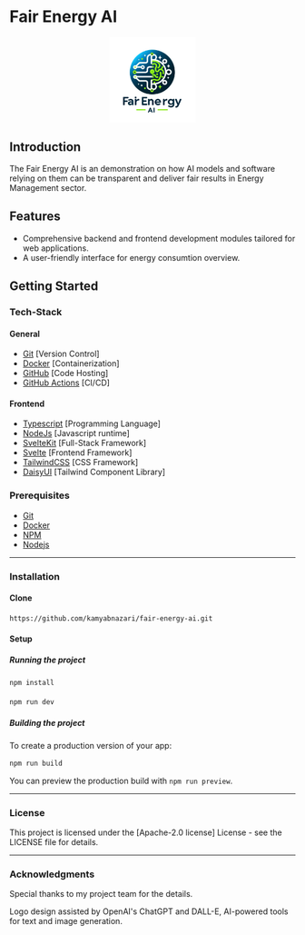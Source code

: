 # Fair Energy AI

<div style="text-align: center;">
  <img src="misc/fair_energy_ai_icon.png" alt="Fair Energy AI Framework Logo" style="max-width: 30%; height: auto; display: block; margin: 0 auto;">
</div>

## Introduction

The Fair Energy AI is an demonstration on how AI models and software relying on them can be transparent and deliver fair results in Energy Management sector.

## Features

- Comprehensive backend and frontend development modules tailored for web applications.
- A user-friendly interface for energy consumtion overview.

## Getting Started

### Tech-Stack

#### General

- [Git](https://git-scm.com) [Version Control]
- [Docker](https://www.docker.com/get-started) [Containerization]
- [GitHub](https://github.com/) [Code Hosting]
- [GitHub Actions](https://github.com/features/actions) [CI/CD]

#### Frontend

- [Typescript](https://www.typescriptlang.org/) [Programming Language]
- [NodeJs](https://nodejs.org) [Javascript runtime]
- [SvelteKit](https://kit.svelte.dev/) [Full-Stack Framework]
- [Svelte](https://svelte.dev/) [Frontend Framework]
- [TailwindCSS](https://tailwindcss.com/) [CSS Framework]
- [DaisyUI](https://daisyui.com/) [Tailwind Component Library]

### Prerequisites

- [Git](https://git-scm.com/downloads)
- [Docker](https://www.docker.com/get-started)
- [NPM](https://www.npmjs.com/)
- [Nodejs](https://nodejs.org)

---

### Installation

#### Clone

```bash
https://github.com/kamyabnazari/fair-energy-ai.git
```

#### Setup

##### Running the project

```bash
npm install

npm run dev
```

##### Building the project

To create a production version of your app:

```bash
npm run build
```

You can preview the production build with `npm run preview`.

---

### License

This project is licensed under the [Apache-2.0 license] License - see the LICENSE file for details.

---

### Acknowledgments

Special thanks to my project team for the details.

Logo design assisted by OpenAI's ChatGPT and DALL-E, AI-powered tools for text and image generation.
